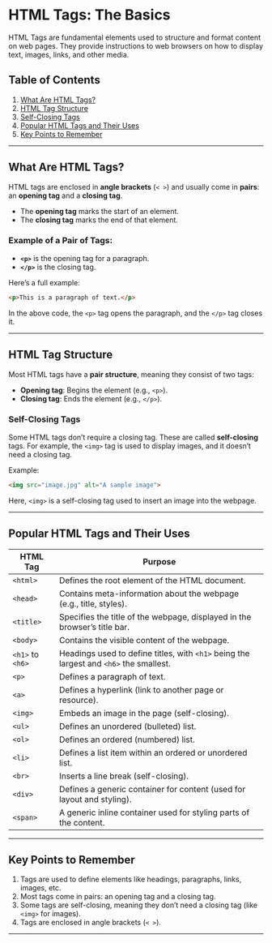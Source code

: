 

# HTML Tags: The Basics

HTML Tags are fundamental elements used to structure and format content on web pages. They provide instructions to web browsers on how to display text, images, links, and other media.

## Table of Contents

1. [What Are HTML Tags?](#what-are-html-tags)
2. [HTML Tag Structure](#html-tag-structure)
3. [Self-Closing Tags](#self-closing-tags)
4. [Popular HTML Tags and Their Uses](#popular-html-tags-and-their-uses)
5. [Key Points to Remember](#key-points-to-remember)

---

## What Are HTML Tags?

HTML tags are enclosed in **angle brackets** (`< >`) and usually come in **pairs**: an **opening tag** and a **closing tag**.

- The **opening tag** marks the start of an element.
- The **closing tag** marks the end of that element.

### Example of a Pair of Tags:

- **`<p>`** is the opening tag for a paragraph.
- **`</p>`** is the closing tag.

Here’s a full example:

```html
<p>This is a paragraph of text.</p>
```

In the above code, the `<p>` tag opens the paragraph, and the `</p>` tag closes it.

---

## HTML Tag Structure

Most HTML tags have a **pair structure**, meaning they consist of two tags:

- **Opening tag**: Begins the element (e.g., `<p>`).
- **Closing tag**: Ends the element (e.g., `</p>`).

### Self-Closing Tags

Some HTML tags don’t require a closing tag. These are called **self-closing** tags. For example, the `<img>` tag is used to display images, and it doesn’t need a closing tag.

Example:

```html
<img src="image.jpg" alt="A sample image">
```

Here, `<img>` is a self-closing tag used to insert an image into the webpage.

---

## Popular HTML Tags and Their Uses

| **HTML Tag** | **Purpose**                                                                 |
|--------------|-----------------------------------------------------------------------------|
| `<html>`     | Defines the root element of the HTML document.                             |
| `<head>`     | Contains meta-information about the webpage (e.g., title, styles).         |
| `<title>`    | Specifies the title of the webpage, displayed in the browser’s title bar.  |
| `<body>`     | Contains the visible content of the webpage.                               |
| `<h1>` to `<h6>` | Headings used to define titles, with `<h1>` being the largest and `<h6>` the smallest. |
| `<p>`        | Defines a paragraph of text.                                                |
| `<a>`        | Defines a hyperlink (link to another page or resource).                    |
| `<img>`      | Embeds an image in the page (self-closing).                                 |
| `<ul>`       | Defines an unordered (bulleted) list.                                       |
| `<ol>`       | Defines an ordered (numbered) list.                                         |
| `<li>`       | Defines a list item within an ordered or unordered list.                    |
| `<br>`       | Inserts a line break (self-closing).                                        |
| `<div>`      | Defines a generic container for content (used for layout and styling).      |
| `<span>`     | A generic inline container used for styling parts of the content.           |

---

## Key Points to Remember

1. Tags are used to define elements like headings, paragraphs, links, images, etc.
2. Most tags come in pairs: an opening tag and a closing tag.
3. Some tags are self-closing, meaning they don’t need a closing tag (like `<img>` for images).
4. Tags are enclosed in angle brackets (`< >`).

---